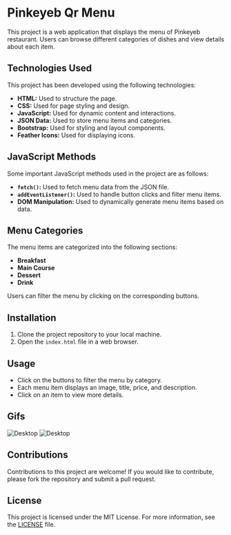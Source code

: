 # Pinkeyeb Qr Menu

This project is a web application that displays the menu of Pinkeyeb restaurant. Users can browse different categories of dishes and view details about each item.

## Technologies Used

This project has been developed using the following technologies:

- **HTML:** Used to structure the page.
- **CSS:** Used for page styling and design.
- **JavaScript:** Used for dynamic content and interactions.
- **JSON Data:** Used to store menu items and categories.
- **Bootstrap:** Used for styling and layout components.
- **Feather Icons:** Used for displaying icons.

## JavaScript Methods

Some important JavaScript methods used in the project are as follows:

- **`fetch()`:** Used to fetch menu data from the JSON file.
- **`addEventListener()`:** Used to handle button clicks and filter menu items.
- **DOM Manipulation:** Used to dynamically generate menu items based on data.

## Menu Categories

The menu items are categorized into the following sections:

- **Breakfast**
- **Main Course**
- **Dessert**
- **Drink**

Users can filter the menu by clicking on the corresponding buttons.

## Installation

1. Clone the project repository to your local machine.
2. Open the `index.html` file in a web browser.

## Usage

- Click on the buttons to filter the menu by category.
- Each menu item displays an image, title, price, and description.
- Click on an item to view more details.

## Gifs

![Desktop](./gifs/desktop.gif)
![Desktop](./gifs/mobile.gif)

## Contributions

Contributions to this project are welcome! If you would like to contribute, please fork the repository and submit a pull request.

## License

This project is licensed under the MIT License. For more information, see the [LICENSE](LICENSE) file.

